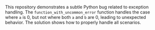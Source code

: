 This repository demonstrates a subtle Python bug related to exception handling. The `function_with_uncommon_error` function handles the case where `a` is 0, but not where both `a` and `b` are 0, leading to unexpected behavior.  The solution shows how to properly handle all scenarios.